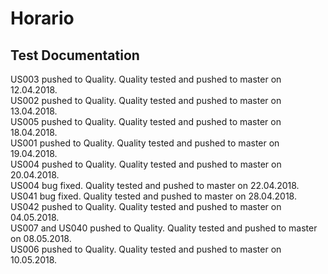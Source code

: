 # Horario

## Test Documentation
US003 pushed to Quality. Quality tested and pushed to master on 12.04.2018.  
US002 pushed to Quality. Quality tested and pushed to master on 13.04.2018.  
US005 pushed to Quality. Quality tested and pushed to master on 18.04.2018.  
US001 pushed to Quality. Quality tested and pushed to master on 19.04.2018.  
US004 pushed to Quality. Quality tested and pushed to master on 20.04.2018.  
US004 bug fixed. Quality tested and pushed to master on 22.04.2018.  
US041 bug fixed. Quality tested and pushed to master on 28.04.2018.  
US042 pushed to Quality. Quality tested and pushed to master on 04.05.2018.  
US007 and US040 pushed to Quality. Quality tested and pushed to master on 08.05.2018.  
US006 pushed to Quality. Quality tested and pushed to master on 10.05.2018.  
